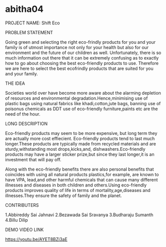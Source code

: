 # abitha04
PROJECT NAME:
Shift Eco

PROBLEM STATEMENT

Going green and selecting the right eco-frindly
products for you and your family is of utmost importance 
not only for your health but also for our environment
and the future of our children as well. Unfortunately,
there is so much information out there that it can be
extremely confusing as to exactly how to go about 
choosing the best eco-friendly products to use.
Therefore we are here to select the best ecofrindly 
products that are suited for you and your family.

THE IDEA

Societies world over have become more aware about
the alarming depletion of resources and environmental
degradation.Hence,minimising use of plastic bags
using natural fabrics like khadi,cotton,jute bags,
banning use of poisonus chemicals as DDT use of 
eco-friendly furniture,paints etc are the need 
of the hour.

LONG DESCRIPTION

Eco-friendly products may seem to be more expensive,
but long term they are actually more cost effiecient.
Eco-friendly products tend to last much longer.These 
products are typically made from recycled materials
and are sturdy,withstanding most drops,kicks,and,
dishwashers.Eco-friendly products may have a larger 
sticker prize,but since they last longer,it is an 
investment that will pay off.

Along with the eco-friendly benefits there are also
personal benefits that coincides with using all natural 
products plastics,for example, are known to have VPA,
lead,and other harmful chemicals that can cause many different
illnesses and diseases in both children and others.Using 
eco-friendly products improves quality of life in terms of
mortality,age,diseases and illnesses.They ensure the
safety of family and the planet.

CONTRIBUTERS

1.Abbireddy Sai Jahnavi
2.Bezawada Sai Sravanya
3.Budharaju Sumanth
4.Billu Dilip

DEMO VIDEO LINK

https://youtu.be/AYET8BZi3aE

